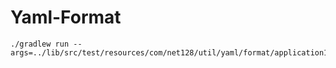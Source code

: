 # Yaml-Format

```
./gradlew run --args=../lib/src/test/resources/com/net128/util/yaml/format/application1.yaml
```

